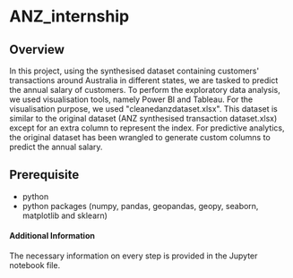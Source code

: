# ANZ_internship

## Overview

In this project, using the synthesised dataset containing customers' transactions around Australia in different states, we are tasked to predict the annual salary of customers.
To perform the exploratory data analysis, we used visualisation tools, namely Power BI and Tableau. For the visualisation purpose, we used "cleanedanzdataset.xlsx". This dataset is similar to the original dataset (ANZ synthesised transaction dataset.xlsx) except for an extra column to represent the index. For predictive analytics, the original dataset has been wrangled to generate custom columns to predict the annual salary.

## Prerequisite

* python
* python packages (numpy, pandas, geopandas, geopy, seaborn, matplotlib and sklearn)

#### Additional Information

The necessary information on every step is provided in the Jupyter notebook file.
